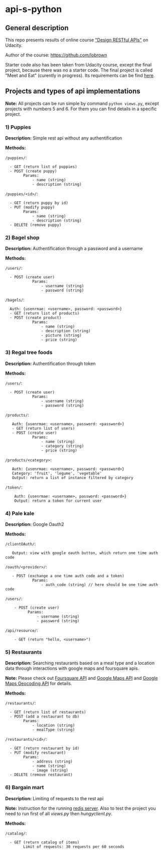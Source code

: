 # api-s-python
## General description
This repo presents results of online course ["Design RESTful APIs"] on Udacity.

Author of the course: https://github.com/lobrown


Starter code also has been taken from Udacity course, except the final project, because there was no a starter code. The final project is called "Meet and Eat" (curently in progress). Its requirements can be find [here].

## Projects and types of api implementations
**Note:** All projects can be run simple by command `python views.py`, except projects with numbers 5 and 6. For them you can find details in a specific project.

### 1) Puppies
**Description:** Simple rest api without any authentification

**Methods:**

  `/puppies/`: 

      - GET (return list of puppies)
      - POST (create puppy) 
            Params: 
                - name (string)
                - description (string)
                        
  `/puppies/<id>/`:
  
      - GET (return puppy by id)
      - PUT (modify puppy)
            Params: 
                - name (string)
                - description (string)
      - DELETE (remove puppy)

### 2) Bagel shop
**Description:** Authentification through a password and a username

**Methods:**
  
  `/users/`: 
          
      - POST (create user)
                Params: 
                    - username (string)
                    - password (string)
                        
  `/bagels/`: 
          
      Auth: {usenrmae: <username>, password: <password>}
      - GET (return list of products)
      - POST (create product)
                Params: 
                    - name (string)
                    - description (string)
                    - picture (string)
                    - price (string)

### 3) Regal tree foods
**Description:** Authentification through token 

**Methods:** 
  
  `/users/`: 
          
      - POST (create user)
                Params: 
                    - username (string)
                    - password (string)
                        
  `/products/`: 
           
       Auth: {usenrmae: <username>, password: <password>}
       - GET (return list of users)
       - POST (create user) 
                Params: 
                    - name (string)
                    - category (string)
                    - price (string)
                        
  `/products/<category>`: 
          
       Auth: {usenrmae: <username>, password: <password>}
       Category: 'fruit', 'legume', 'vegetable'
       Output: return a list of instance filtered by category
                        
  `/token/`: 
          
        Auth: {usenrmae: <username>, password: <password>}
        Output: return a token for current user


### 4) Pale kale
**Description:** Google Oauth2 

**Methods:** 

  `/clientOAuth/`: 
        
       Output: view with google oauth button, which return one time auth code 
                        
  `/oauth/<provider>/`: 
           
       - POST (exchange a one time auth code and a token) 
                Params: 
                    - auth_code (string) // here should be one time auth code 
                    
   `/users/`: 
          
        - POST (create user)
              Params: 
                  - username (string)
                  - password (string)
                  
   `/api/resource/`:
        
        - GET (return "hello, <username>")   

### 5) Restaurants
**Description:** Searching restaurants based on a meal type and a location data through interactions with google maps and foursquare apis.

**Note:** Please check out [Foursquare API] and [Google Maps API] and [Google Maps Geocoding API] for details.

**Methods:**

  `/restaurants/`: 

      - GET (return list of restaurants)
      - POST (add a restaurant to db) 
            Params: 
                - location (string)
                - mealType (string)
                        
  `/restaurants/<id>/`:
  
      - GET (return restaurant by id)
      - PUT (modify restaurant)
            Params: 
                - address (string)
                - name (string)
                - image (string)
      - DELETE (remove restaurant)

### 6) Bargain mart
**Description:** Limiting of requests to the rest api

**Note:** Instruction for the running [redis server]. Also to test the project you need to run first of all *views.py* then *hungyclient.py*.

**Methods:** 

  `/catalog/`:
        
      - GET (return catalog of items)
            Limit of requests: 30 requests per 60 seconds

[Google Maps Geocoding API]: https://developers.google.com/maps/documentation/geocoding/intro
[Google Maps API]: https://developers.google.com/maps/?hl=en
[Foursquare API]: https://developer.foursquare.com/docs/venues/venues
["Design RESTful APIs"]: https://www.udacity.com/course/designing-restful-apis--ud388
[here]: https://github.com/udacity/APIs/blob/master/Final%20Project/FinalProject.pdf
[redis server]: https://redis.io/topics/quickstart
